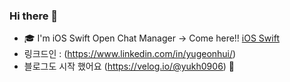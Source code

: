 ### Hi there 👋

- :mortar_board: I'm iOS Swift Open Chat Manager -> Come here!! [iOS Swift](https://swift-ios.notion.site/swift-ios/iOS-Swift-290e91a4e3114d8c82ae9004213d1351) 
- 링크드인 : (https://www.linkedin.com/in/yugeonhui/)
- 블로그도 시작 했어요 (https://velog.io/@yukh0906) 🤩
